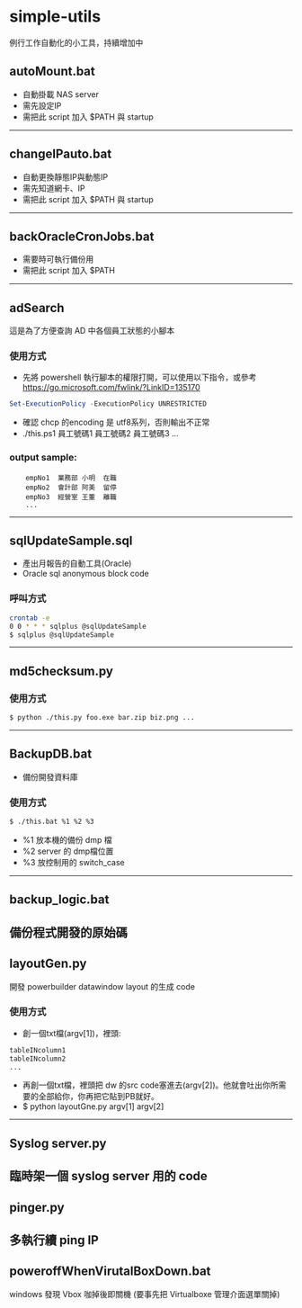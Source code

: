 # simple-utils
例行工作自動化的小工具，持續增加中

## autoMount.bat 
* 自動掛載 NAS server
* 需先設定IP
* 需把此 script 加入 $PATH 與 startup
---
## changeIPauto.bat 
* 自動更換靜態IP與動態IP
* 需先知道網卡、IP
* 需把此 script 加入 $PATH 與 startup
---
## backOracleCronJobs.bat 
* 需要時可執行備份用
* 需把此 script 加入 $PATH
---
## adSearch
這是為了方便查詢 AD 中各個員工狀態的小腳本

### 使用方式
* 先將 powershell 執行腳本的權限打開，可以使用以下指令，或參考 https://go.microsoft.com/fwlink/?LinkID=135170
```powershell
Set-ExecutionPolicy -ExecutionPolicy UNRESTRICTED
```
* 確認 chcp 的encoding 是 utf8系列，否則輸出不正常
* ./this.ps1 員工號碼1 員工號碼2 員工號碼3 ...

### output sample:
        empNo1	業務部	小明  在職
        empNo2	會計部	阿美  留停
        empNo3	經營室	王董  離職
        ...
---
## sqlUpdateSample.sql 
- 產出月報告的自動工具(Oracle)
- Oracle sql anonymous block code
### 呼叫方式
```bash
crontab -e
0 0 * * * sqlplus @sqlUpdateSample
$ sqlplus @sqlUpdateSample
```
---
## md5checksum.py

### 使用方式
```bash
$ python ./this.py foo.exe bar.zip biz.png ...
```
---
## BackupDB.bat
- 備份開發資料庫
### 使用方式
```bash
$ ./this.bat %1 %2 %3 
```
- %1 放本機的備份 dmp 檔
- %2 server 的 dmp檔位置
- %3 放控制用的 switch_case
---
## backup_logic.bat
備份程式開發的原始碼
---
## layoutGen.py
開發 powerbuilder datawindow layout 的生成 code
### 使用方式
- 創一個txt檔(argv[1])，裡頭:
``` bash
tableINcolumn1
tableINcolumn2
...
```
- 再創一個txt檔，裡頭把 dw 的src code塞進去(argv[2])。他就會吐出你所需要的全部給你，你再把它貼到PB就好。
- $ python layoutGne.py argv[1] argv[2] 
---
## Syslog server.py
臨時架一個 syslog server 用的 code
---
## pinger.py
多執行續 ping IP
---
## poweroffWhenVirutalBoxDown.bat
windows 發現 Vbox 咖掉後即關機 (要事先把 Virtualboxe 管理介面選單關掉)